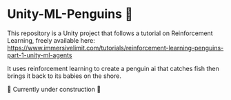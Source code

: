 # Unity-ML-Penguins :penguin:

This repository is a Unity project that follows a tutorial on Reinforcement Learning, freely available here: https://www.immersivelimit.com/tutorials/reinforcement-learning-penguins-part-1-unity-ml-agents

It uses reinforcement learning to create a penguin ai that catches fish then brings it back to its babies on the shore.

:construction_worker: Currently under construction :construction:
